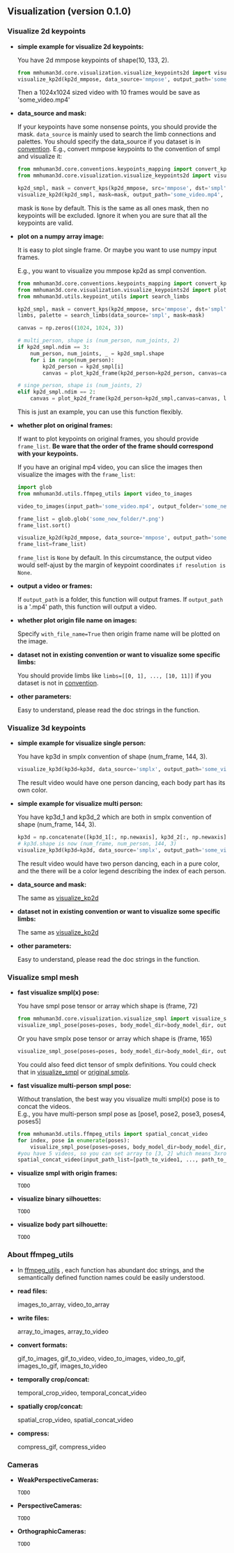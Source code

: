 ## Visualization (version 0.1.0)

### Visualize 2d keypoints  
- **simple example for visualize 2d keypoints:**

    You have 2d mmpose keypoints of shape(10, 133, 2).
    ```python
    from mmhuman3d.core.visualization.visualize_keypoints2d import visualize_kp2d
    visualize_kp2d(kp2d_mmpose, data_source='mmpose', output_path='some_video.mp4', resolution=(1024, 1024))
    ```
    Then a 1024x1024 sized video with 10 frames would be save as 'some_video.mp4'

- **data_source and mask:**

    If your keypoints have some nonsense points, you should provide the mask. `data_source` is mainly used to search the limb connections and palettes. You should specify the data_source if you dataset is in [convention](mmhuman3d/core/conventions/keypoints_mapping/).
    E.g., convert mmpose keypoints to the convention of smpl and visualize it:
    ```python
    from mmhuman3d.core.conventions.keypoints_mapping import convert_kps
    from mmhuman3d.core.visualization.visualize_keypoints2d import visualize_kp2d

    kp2d_smpl, mask = convert_kps(kp2d_mmpose, src='mmpose', dst='smpl')
    visualize_kp2d(kp2d_smpl, mask=mask, output_path='some_video.mp4', resolution=(1024, 1024))
    ```
    mask is `None` by default. This is the same as all ones mask, then no keypoints will be excluded. Ignore it when you are sure that all the keypoints are valid.

- **plot on a numpy array image:**

    It is easy to plot single frame.
    Or maybe you want to use numpy input frames.

    E.g., you want to visualize you mmpose kp2d as smpl convention.
    ```python
    from mmhuman3d.core.conventions.keypoints_mapping import convert_kps
    from mmhuman3d.core.visualization.visualize_keypoints2d import plot_kp2d_frame
    from mmhuman3d.utils.keypoint_utils import search_limbs

    kp2d_smpl, mask = convert_kps(kp2d_mmpose, src='mmpose', dst='smpl')
    limbs, palette = search_limbs(data_source='smpl', mask=mask)

    canvas = np.zeros((1024, 1024, 3))

    # multi_person, shape is (num_person, num_joints, 2)
    if kp2d_smpl.ndim == 3:
        num_person, num_joints, _ = kp2d_smpl.shape
        for i in range(num_person):
            kp2d_person = kp2d_smpl[i]
            canvas = plot_kp2d_frame(kp2d_person=kp2d_person, canvas=canvas, limbs=limbs, palette=palette)

    # singe_person, shape is (num_joints, 2)
    elif kp2d_smpl.ndim == 2:
        canvas = plot_kp2d_frame(kp2d_person=kp2d_smpl,canvas=canvas, limbs=limbs, palette=palette)
    ```
    This is just an example, you can use this function flexibly.

- **whether plot on original frames:**

    If want to plot keypoints on original frames, you should provide `frame_list`. **Be ware that the order of the frame should correspond with your keypoints.**

    If you have an original mp4 video, you can slice the images then visualize the images with the `frame_list`:
    ```python
    import glob
    from mmhuman3d.utils.ffmpeg_utils import video_to_images

    video_to_images(input_path='some_video.mp4', output_folder='some_new_folder', img_format='%06d.png')

    frame_list = glob.glob('some_new_folder/*.png')
    frame_list.sort()

    visualize_kp2d(kp2d_mmpose, data_source='mmpose', output_path='some_video.mp4', resolution=(1024, 1024),
    frame_list=frame_list)
    ```

    `frame_list` is `None` by default. In this circumstance, the output video would self-ajust by the margin of keypoint coordinates `if resolution is None`.

- **output a video or frames:**

    If `output_path` is a folder, this function will output frames.
    If `output_path` is a '.mp4' path, this function will output a video.


- **whether plot origin file name on images:**

    Specify `with_file_name=True` then origin frame name will be plotted on the image.

- **dataset not in existing convention or want to visualize some specific limbs:**

    You should provide limbs like
    `limbs=[[0, 1], ..., [10, 11]]`
    if you dataset is not in [convention](mmhuman3d/core/conventions/keypoints_mapping/).

- **other parameters:**

    Easy to understand, please read the doc strings in the function.

### Visualize 3d keypoints

- **simple example for visualize single person:**

    You have kp3d in smplx convention of shape (num_frame, 144, 3).
    ```python
    visualize_kp3d(kp3d=kp3d, data_source='smplx', output_path='some_video.mp4')
    ```
    The result video would have one person dancing, each body part has its own color.

- **simple example for visualize multi person:**

    You have kp3d_1 and kp3d_2 which are both in smplx convention of shape (num_frame, 144, 3).
    ```python
    kp3d = np.concatenate([kp3d_1[:, np.newaxis], kp3d_2[:, np.newaxis]], axis=1)
    # kp3d.shape is now (num_frame, num_person, 144, 3)
    visualize_kp3d(kp3d=kp3d, data_source='smplx', output_path='some_video.mp4')
    ```
    The result video would have two person dancing, each in a pure color, and the there will be a color legend describing the index of each person.

- **data_source and mask:**

    The same as [visualize_kp2d](#visualize_kp2d)

- **dataset not in existing convention or want to visualize some specific limbs:**

    The same as [visualize_kp2d](#visualize_kp2d)

- **other parameters:**

    Easy to understand, please read the doc strings in the function.

### Visualize smpl mesh
- **fast visualize smpl(x) pose:**

    You have smpl pose tensor or array which shape is (frame, 72)
    ```python
    from mmhuman3d.core.visualization.visualize_smpl import visualize_smpl_pose
    visualize_smpl_pose(poses=poses, body_model_dir=body_model_dir, output_path='some_video.mp4', model_type='smpl', render_choice='hq', resolution=(1024, 1024))
    ```

    Or you have smplx pose tensor or array which shape is (frame, 165)
    ```python
    visualize_smpl_pose(poses=poses, body_model_dir=body_model_dir, output_path='some_video.mp4', model_type='smplx', render_choice='hq', resolution=(1024, 1024))
    ```
    You could also feed dict tensor of smplx definitions. You could check that in [visualize_smpl](mmhuman3d/core/visualization/visualize_smpl.py#L166-211) or [original smplx](https://github.com/vchoutas/smplx/blob/master/smplx/body_models.py).

- **fast visualize multi-person smpl pose:**

    Without translation, the best way you visualize multi smpl(x) pose is to concat the videos.  
    E.g., you have multi-person smpl pose as [pose1, pose2, pose3, poses4, poses5]
    ```python
    from mmhuman3d.utils.ffmpeg_utils import spatial_concat_video
    for index, pose in enumerate(poses):
        visualize_smpl_pose(poses=poses, body_model_dir=body_model_dir, output_path='path_to_video%d.mp4'%index, model_type='smplx', render_choice='hq', resolution=(1024, 1024))
    #you have 5 videos, so you can set array to [3, 2] which means 3xrows and 2xcolumns
    spatial_concat_video(input_path_list=[path_to_video1, ..., path_to_video5], output_path='out.mp4', array=[3,2], resolution=(1024, 1024), remove_raw_files=True)
    ```
- **visualize smpl with origin frames:**

    ```TODO```

- **visualize binary silhouettes:**

    ```TODO```

- **visualize body part silhouette:**

    ```TODO```

### About ffmpeg_utils
- In [ffmpeg_utils](mmhuman3d/utils/ffmpeg_utils.py) , each function has abundant doc strings, and the semantically defined function names could be easily understood.

- **read files:**

    images_to_array, video_to_array

- **write files:**

    array_to_images, array_to_video

- **convert formats:**

    gif_to_images, gif_to_video,  video_to_images, video_to_gif, images_to_gif, images_to_video

- **temporally crop/concat:**

    temporal_crop_video, temporal_concat_video

- **spatially crop/concat:**

    spatial_crop_video, spatial_concat_video

- **compress:**

    compress_gif, compress_video

### Cameras
- **WeakPerspectiveCameras:**

    ```TODO```
- **PerspectiveCameras:**

    ```TODO```

- **OrthographicCameras:**

    ```TODO```
